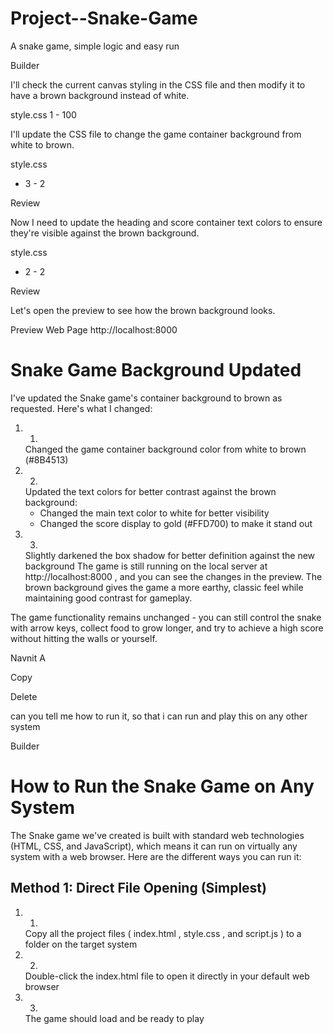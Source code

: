 # Project--Snake-Game
A snake game, simple logic and easy run

Builder

I'll check the current canvas styling in the CSS file and then modify it to have a brown background instead of white.

style.css 1 - 100

I'll update the CSS file to change the game container background from white to brown.

style.css

+ 3 - 2

Review

Now I need to update the heading and score container text colors to ensure they're visible against the brown background.

style.css

+ 2 - 2

Review

Let's open the preview to see how the brown background looks.

Preview Web Page
 http://localhost:8000

# Snake Game Background Updated
I've updated the Snake game's container background to brown as requested. Here's what I changed:

1. 1.
   Changed the game container background color from white to brown (#8B4513)
2. 2.
   Updated the text colors for better contrast against the brown background:
   - Changed the main text color to white for better visibility
   - Changed the score display to gold (#FFD700) to make it stand out
3. 3.
   Slightly darkened the box shadow for better definition against the new background
The game is still running on the local server at http://localhost:8000 , and you can see the changes in the preview. The brown background gives the game a more earthy, classic feel while maintaining good contrast for gameplay.

The game functionality remains unchanged - you can still control the snake with arrow keys, collect food to grow longer, and try to achieve a high score without hitting the walls or yourself.

Navnit A

Copy

Delete

can you tell me how to run it, so that i can run and play this on any other system

Builder

# How to Run the Snake Game on Any System
The Snake game we've created is built with standard web technologies (HTML, CSS, and JavaScript), which means it can run on virtually any system with a web browser. Here are the different ways you can run it:

## Method 1: Direct File Opening (Simplest)
1. 1.
   Copy all the project files ( index.html , style.css , and script.js ) to a folder on the target system
2. 2.
   Double-click the index.html file to open it directly in your default web browser
3. 3.
   The game should load and be ready to play
